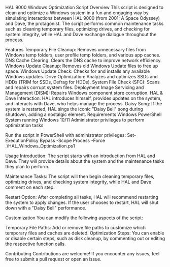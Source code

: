 HAL 9000 Windows Optimization Script
Overview
This script is designed to clean and optimize a Windows system in a fun and engaging way by simulating interactions between HAL 9000 (from 2001: A Space Odyssey) and Dave, the protagonist. The script performs common maintenance tasks such as cleaning temporary files, optimizing drives, and checking for system integrity, while HAL and Dave exchange dialogue throughout the process.

Features
Temporary File Cleanup: Removes unnecessary files from Windows temp folders, user profile temp folders, and various app caches.
DNS Cache Clearing: Clears the DNS cache to improve network efficiency.
Windows Update Cleanup: Removes old Windows Update files to free up space.
Windows Update Check: Checks for and installs any available Windows updates.
Drive Optimization: Analyzes and optimizes SSDs and HDDs (TRIM for SSDs, Defrag for HDDs).
System File Check (SFC): Scans and repairs corrupt system files.
Deployment Image Servicing and Management (DISM): Repairs Windows component store corruption.
HAL & Dave Interaction: HAL introduces himself, provides updates on the system, and interacts with Dave, who helps manage the process.
Daisy Song: If the system is restarted, HAL sings the iconic "Daisy Bell" song during shutdown, adding a nostalgic element.
Requirements
Windows PowerShell
System running Windows 10/11
Administrator privileges to perform optimization tasks

Run the script in PowerShell with administrator privileges:
Set-ExecutionPolicy Bypass -Scope Process -Force
.\HAL_Windows_Optimization.ps1

Usage
Introduction: The script starts with an introduction from HAL and Dave. They will provide details about the system and the maintenance tasks they plan to perform.

Maintenance Tasks: The script will then begin cleaning temporary files, optimizing drives, and checking system integrity, while HAL and Dave comment on each step.

Restart Option: After completing all tasks, HAL will recommend restarting the system to apply changes. If the user chooses to restart, HAL will shut down with a "Daisy Bell" performance.

Customization
You can modify the following aspects of the script:

Temporary File Paths: Add or remove file paths to customize which temporary files and caches are deleted.
Optimization Steps: You can enable or disable certain steps, such as disk cleanup, by commenting out or editing the respective function calls.

Contributing
Contributions are welcome! If you encounter any issues, feel free to submit a pull request or open an issue.
